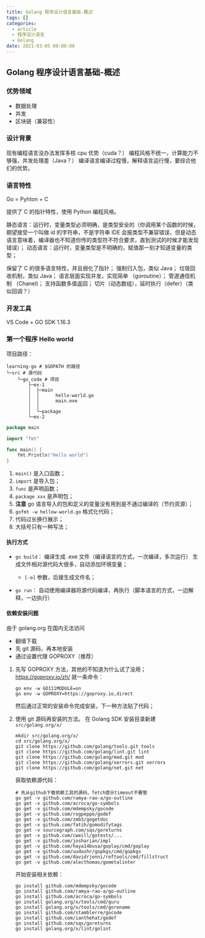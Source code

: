```yaml
---
title: Golang 程序设计语言基础-概述
tags: []
categories:
  - article
  - 程序设计语言
  - Golang
date: 2021-03-05 00:00:00
---
```


<style>
.center {
width: auto;
display: table;
margin - left: auto;
margin - right: auto;
}
// 图片居中
img {
position: relative;
left: 50%;
transform: translateX(-50%);
}
</style>

## Golang 程序设计语言基础-概述

### 优势领域

- 数据处理
- 并发
- 区块链（兼容性）

### 设计背景

现有编程语言没办法发挥多核 cpu 优势（cuda？）
编程风格不统一，计算能力不够强，并发处理差（Java？）
编译语言编译过程慢，解释语言运行慢，要综合他们的优势。

### 语言特性

Go = Pyhton + C

提供了 C 的指针特性，使用 Python 编程风格。

静态语言：运行时，变量类型必须明确，是类型安全的（你调用某个函数的时候，期望接受一个叫做 id 的字符串，不是字符串 IDE 会报类型不兼容错误，但是动态语言意味着，编译器也不知道你传的类型符不符合要求，直到测试的时候才能发现错误）；
动态语言：运行时，变量类型是不明确的，赋值那一刻才知道变量的类型；

保留了 C 的很多语言特性，并且弱化了指针；
强制归入包，类似 Java；
垃圾回收机制，类似 Java；
语言层面实现并发，实现简单 （goroutine）；
管道通信机制 （Chanel)；
支持函数多值返回；
切片（动态数组），延时执行（defer）（类似回调？）

### 开发工具

VS Code + GO SDK 1.16.3

### 第一个程序 Hello world

项目路径：

```code
learning-go # $GOPATH 的路径
└─src # 源代码
    └─go_code # 项目
        ├─ex-1
        │  ├─main
        │  │      hello-world.go
        │  │      main.exe
        │  │
        │  └─package
        └─ex-2
```

```go
package main

import "fmt"

func main() {
	fmt.Println("Hello world")
}

```

1. `main()` 是入口函数；
2. `import` 是导入包；
3. `func` 是声明函数；
4. `package xxx` 是声明包；
5. **注意** go 语言导入的包和定义的变量没有用到是不通过编译的（节约资源）；
6. `gofmt -w hellow-world.go` 格式化代码；
7. 代码过长换行展示；
8. 大括号只有一种写法；

#### 执行方式

- `go build`：
  编译生成 .exe 文件（编译语言的方式，一次编译，多次运行）
  生成文件相对源代码大很多，自动添加环境变量；

  - `[-o]` 参数，后接生成文件名；

- `go run`：
  自动使用编译器将源代码编译，再执行（脚本语言的方式，一边解释，一边执行）

#### 依赖安装问题

由于 golang.org 在国内无法访问

- 翻墙下载
- 先 git 源码，再本地安装
- 通过设置代理 GOPROXY（推荐）

1. 先写 GOPROXY 方法，其他的不知道为什么试了没用；
   <https://goproxy.io/zh/>
   就一条命令：

   ```shell
   go env -w GO111MODULE=on
   go env -w GOPROXY=https://goproxy.io,direct
   ```

   然后通过正常的安装命令完成安装，下一种方法贴了代码；

2. 使用 git 源码再安装的方法。
   在 Golang SDK 安装目录新建 `src/golang.org/x/`

   ```shell
   mkdir src/golang.org/x/
   cd src/golang.org/x/
   git clone https://github.com/golang/tools.git tools
   git clone https://github.com/golang/lint.git lint
   git clone https://github.com/golang/mod.git mod
   git clone https://github.com/golang/xerrors.git xerrors
   git clone https://github.com/golang/net.git net
   ```

   获取依赖源代码：

   ```shell
   # 先从github下载依赖工具的源码，fetch提示timeout不要管
   go get -v github.com/ramya-rao-a/go-outline
   go get -v github.com/acroca/go-symbols
   go get -v github.com/mdempsky/gocode
   go get -v github.com/rogpeppe/godef
   go get -v github.com/zmb3/gogetdoc
   go get -v github.com/fatih/gomodifytags
   go get -v sourcegraph.com/sqs/goreturns
   go get -v github.com/cweill/gotests/...
   go get -v github.com/josharian/impl
   go get -v github.com/haya14busa/goplay/cmd/goplay
   go get -v github.com/uudashr/gopkgs/cmd/gopkgs
   go get -v github.com/davidrjenni/reftools/cmd/fillstruct
   go get -v github.com/alecthomas/gometalinter
   ```

   开始安装相关依赖：

   ```shell
   go install github.com/mdempsky/gocode
   go install github.com/ramya-rao-a/go-outline
   go install github.com/acroca/go-symbols
   go install golang.org/x/tools/cmd/guru
   go install golang.org/x/tools/cmd/gorename
   go install github.com/stamblerre/gocode
   go install github.com/ianthehat/godef
   go install github.com/sqs/goreturns
   go install golang.org/x/lint/golint
   ```
